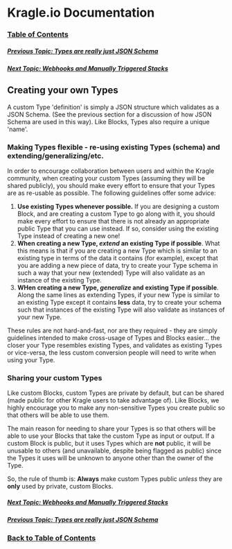 # Kragle.io Documentation

### [Table of Contents](../README.md)

##### [Previous Topic: Types are really just JSON Schema](./Types.md)

##### [Next Topic: Webhooks and Manually Triggered Stacks](./Webhooks.md)

## Creating your own Types

A custom Type 'definition' is simply a JSON structure which validates as a JSON Schema. (See the previous section for a discussion of how JSON Schema are used in this way). Like Blocks, Types also require a unique 'name'.

### Making Types flexible - re-using existing Types (schema) and extending/generalizing/etc.

In order to encourage collaboration between users and within the Kragle community, when creating your custom Types (assuming they will be shared publicly), you should make every effort to ensure that your Types are as re-usable as possible. The following guidelines offer some advice:

1. **Use existing Types whenever possible.** If you are designing a custom Block, and are creating a custom Type to go along with it, you should make every effort to ensure that there is not already an appropriate public Type that you can use instead. If so, consider using the existing Type instead of creating a new one!
1. **When creating a new Type, _extend_ an existing Type if possible**. What this means is that if you are creating a new Type which is similar to an existing type in terms of the data it contains (for example), except that you are adding a new piece of data, try to create your Type schema in such a way that your new (extended) Type will also validate as an instance of the existing Type.
1. **WHen creating a new Type, _generalize_ and existing Type if possible**. Along the same lines as extending Types, if your new Type is similar to an existing Type except it contains **less** data, try to create your schema such that instances of the existing Type will also validate as instances of your new Type.

These rules are not hard-and-fast, nor are they required - they are simply guidelines intended to make cross-usage of Types and Blocks easier... the closer your Type resembles existing Types, and validates as existing Types or vice-versa, the less custom conversion people will need to write when using your Type.

### Sharing your custom Types

Like custom Blocks, custom Types are private by default, but can be shared (made public for other Kragle users to take advantage of). Like Blocks, we highly encourage you to make any non-sensitive Types you create public so that others will be able to use them.

The main reason for needing to share your Types is so that others will be able to use your Blocks that take the custom Type as input or output. If a custom Block is public, but it uses Types which are **not** public, it will be unusable to others (and unavailable, despite being flagged as public) since the Types it uses will be unknown to anyone other than the owner of the Type.

So, the rule of thumb is: **Always** make custom Types public _unless_ they are **only** used by private, custom Blocks.

##### [Next Topic: Webhooks and Manually Triggered Stacks](./Webhooks.md)

##### [Previous Topic: Types are really just JSON Schema](./Types.md)

### [Back to Table of Contents](../README.md)

